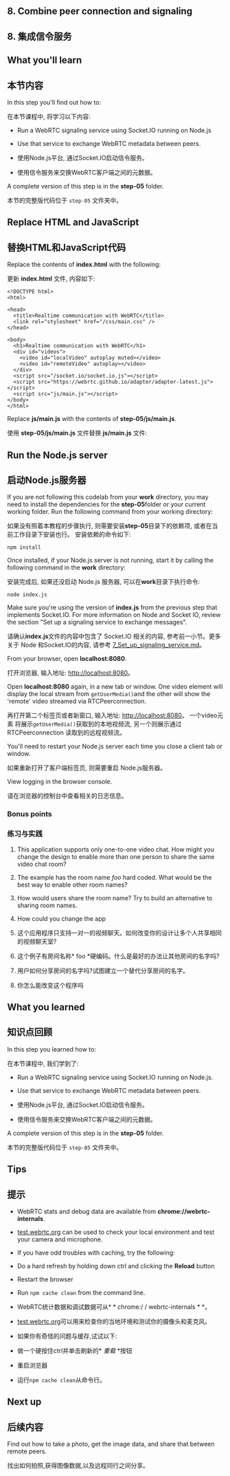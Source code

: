 ## 8. Combine peer connection and signaling

## 8. 集成信令服务

## What you'll learn

## 本节内容

In this step you'll find out how to:

在本节课程中, 将学习以下内容:

- Run a WebRTC signaling service using Socket.IO running on Node.js
- Use that service to exchange WebRTC metadata between peers.

- 使用Node.js平台, 通过Socket.IO启动信令服务。
- 使用信令服务来交换WebRTC客户端之间的元数据。

A complete version of this step is in the **step-05** folder.

本节的完整版代码位于 `step-05` 文件夹中。

## Replace HTML and JavaScript

## 替换HTML和JavaScript代码

Replace the contents of **index.html** with the following:

更新 **index.html** 文件, 内容如下:

```
<!DOCTYPE html>
<html>

<head>
  <title>Realtime communication with WebRTC</title>
  <link rel="stylesheet" href="/css/main.css" />
</head>

<body>
  <h1>Realtime communication with WebRTC</h1>
  <div id="videos">
    <video id="localVideo" autoplay muted></video>
    <video id="remoteVideo" autoplay></video>
  </div>
  <script src="/socket.io/socket.io.js"></script>
  <script src="https://webrtc.github.io/adapter/adapter-latest.js"></script>
  <script src="js/main.js"></script>
</body>
</html>
```


Replace **js/main.js** with the contents of **step-05/js/main.js**.

使用 **step-05/js/main.js** 文件替换 **js/main.js** 文件:

## Run the Node.js server

## 启动Node.js服务器

If you are not following this codelab from your **work** directory, you may need to install the dependencies for the **step-05**folder or your current working folder. Run the following command from your working directory:

如果没有照着本教程的步骤执行, 则需要安装**step-05**目录下的依赖项, 或者在当前工作目录下安装也行。 安装依赖的命令如下:

```
npm install
```



Once installed, if your Node.js server is not running, start it by calling the following command in the **work** directory:

安装完成后, 如果还没启动 Node.js 服务器, 可以在**work**目录下执行命令:

```
node index.js
```



Make sure you're using the version of **index.js** from the previous step that implements Socket.IO. For more information on Node and Socket IO, review the section "Set up a signaling service to exchange messages".

请确认**index.js**文件的内容中包含了 Socket.IO 相关的内容, 参考前一小节。更多关于 Node 和Socket.IO的内容, 请参考 [7_Set_up_signaling_service.md](./7_Set_up_signaling_service.md)。

From your browser, open **localhost:8080**.

打开浏览器, 输入地址: <http://localhost:8080>。

Open **localhost:8080** again, in a new tab or window. One video element will display the local stream from `getUserMedia()`and the other will show the 'remote' video streamed via RTCPeerconnection.

再打开第二个标签页或者新窗口, 输入地址: <http://localhost:8080>。 一个video元素 将展示`getUserMedia()`获取到的本地视频流, 另一个则展示通过 RTCPeerconnection 读取到的远程视频流。

You'll need to restart your Node.js server each time you close a client tab or window.

如果重新打开了客户端标签页, 则需要重启 Node.js服务器。

View logging in the browser console.

请在浏览器的控制台中查看相关的日志信息。

### **Bonus points**

### 练习与实践

1. This application supports only one-to-one video chat. How might you change the design to enable more than one person to share the same video chat room?
2. The example has the room name *foo* hard coded. What would be the best way to enable other room names?
3. How would users share the room name? Try to build an alternative to sharing room names.
4. How could you change the app

1. 这个应用程序只支持一对一的视频聊天。如何改变你的设计让多个人共享相同的视频聊天室?
2. 这个例子有房间名称* foo *硬编码。什么是最好的办法让其他房间的名字吗?
3. 用户如何分享房间的名字吗?试图建立一个替代分享房间的名字。
4. 你怎么能改变这个程序吗

## What you learned

## 知识点回顾

In this step you learned how to:

在本节课程中, 我们学到了:

- Run a WebRTC signaling service using Socket.IO running on Node.js.
- Use that service to exchange WebRTC metadata between peers.


- 使用Node.js平台, 通过Socket.IO启动信令服务。
- 使用信令服务来交换WebRTC客户端之间的元数据。

A complete version of this step is in the **step-05** folder.

本节的完整版代码位于 `step-05` 文件夹中。


## Tips

## 提示

- WebRTC stats and debug data are available from **chrome://webrtc-internals**.
- [test.webrtc.org](https://test.webrtc.org/) can be used to check your local environment and test your camera and microphone.
- If you have odd troubles with caching, try the following:
- Do a hard refresh by holding down ctrl and clicking the **Reload** button
- Restart the browser
- Run `npm cache clean` from the command line.

- WebRTC统计数据和调试数据可从* * chrome:/ / webrtc-internals * *。
- [test.webrtc.org](https://test.webrtc.org/)可以用来检查你的当地环境和测试你的摄像头和麦克风。
- 如果你有奇怪的问题与缓存,试试以下:
- 做一个硬按住ctrl并单击刷新的* *重载* *按钮
- 重启浏览器
- 运行`npm cache clean`从命令行。

## Next up

## 后续内容

Find out how to take a photo, get the image data, and share that between remote peers.

找出如何拍照,获得图像数据,以及远程同行之间分享。

